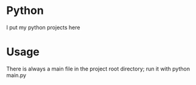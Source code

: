 # Python
I put my python projects here

# Usage
There is always a main file in the project root directory; run it with python main.py
